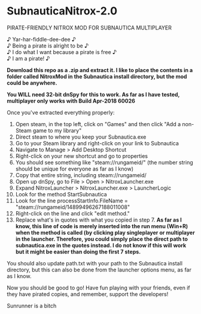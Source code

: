 # SubnauticaNitrox-2.0
PIRATE-FRIENDLY NITROX MOD FOR SUBNAUTICA MULTIPLAYER

♪ Yar-har-fiddle-dee-dee ♪\
♪ Being a pirate is alright to be ♪\
♪ I do what I want because a pirate is free ♪\
♪ I am a pirate! ♪

**Download this repo as a .zip and extract it. I like to place the contents in a folder called NitroxMod in the Subnautica install directory, but the mod could be anywhere.**

**You WILL need 32-bit dnSpy for this to work.
As far as I have tested, multiplayer only works with Build Apr-2018 60026**

Once you've extracted everything properly:
1. Open steam, in the top left, click on "Games" and then click "Add a non-Steam game to my library"
2. Direct steam to where you keep your Subnautica.exe
3. Go to your Steam library and right-click on your link to Subnautica
4. Navigate to Manage > Add Desktop Shortcut
5. Right-click on your new shortcut and go to properties
6. You should see something like "steam://rungameid/<LOTS-OF-NUMBERS>" (the number string should be unique for everyone as far as I know)
7. Copy that entire string, including steam://rungameid/
8. Open up dnSpy, go to File > Open > NitroxLauncher.exe
9. Expand NitroxLauncher > NitroxLauncher.exe > LauncherLogic
10. Look for the method StartSubnautica
11. Look for the line processStartInfo.FileName = "steam://rungameid/14899496267188011008"  
12. Right-click on the line and click "edit method."
12. Replace what's in quotes with what you copied in step 7.
  **As far as I know, this line of code is merely inserted into the run menu (Win+R) when the method is called (by clicking play singleplayer or multiplayer in the launcher. Therefore, you could simply place the direct path to subnautica.exe in the quotes instead. I do not know if this will work but it might be easier than doing the first 7 steps.**

You should also update path.txt with your path to the Subnautica install directory, but this can also be done from the launcher options menu, as far as I know.

Now you should be good to go! Have fun playing with your friends, even if they have pirated copies, and remember, support the developers!

Sunrunner is a bitch
